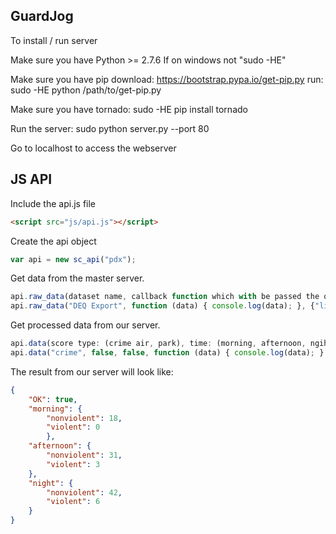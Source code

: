 GuardJog
---

To install / run server

Make sure you have Python >= 2.7.6
If on windows not "sudo -HE"

Make sure you have pip
download: https://bootstrap.pypa.io/get-pip.py
run: sudo -HE python /path/to/get-pip.py

Make sure you have tornado: sudo -HE pip install tornado

Run the server: sudo python server.py --port 80

Go to localhost to access the webserver

JS API
---

Include the api.js file
```html
<script src="js/api.js"></script>
```
Create the api object
```javascript
var api = new sc_api("pdx");
```
Get data from the master server.

```javascript
api.raw_data(dataset name, callback function which with be passed the object, query params as object );
api.raw_data("DEQ Export", function (data) { console.log(data); }, {"limit": 100} );
```
Get processed data from our server.

```javascript
api.data(score type: (crime air, park), time: (morning, afternoon, ngiht), station id, callback function which with be passed the object );
api.data("crime", false, false, function (data) { console.log(data); } );
```

The result from our server will look like:

```json
{
    "OK": true,
    "morning": {
        "nonviolent": 18,
        "violent": 0
        },
    "afternoon": {
        "nonviolent": 31,
        "violent": 3
    },
    "night": {
        "nonviolent": 42,
        "violent": 6
    }
}
```
